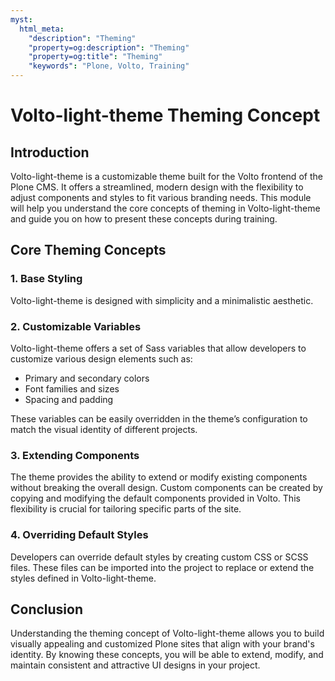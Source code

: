 ```yaml
---
myst:
  html_meta:
    "description": "Theming"
    "property=og:description": "Theming"
    "property=og:title": "Theming"
    "keywords": "Plone, Volto, Training"
---
```


# Volto-light-theme Theming Concept

## Introduction

Volto-light-theme is a customizable theme built for the Volto frontend of the Plone CMS. It offers a streamlined, modern design with the flexibility to adjust components and styles to fit various branding needs. This module will help you understand the core concepts of theming in Volto-light-theme and guide you on how to present these concepts during training.

## Core Theming Concepts

### 1. **Base Styling**

Volto-light-theme is designed with simplicity and a minimalistic aesthetic.

### 2. **Customizable Variables**
Volto-light-theme offers a set of Sass variables that allow developers to customize various design elements such as:

- Primary and secondary colors
- Font families and sizes
- Spacing and padding

These variables can be easily overridden in the theme’s configuration to match the visual identity of different projects.

### 3. **Extending Components**

The theme provides the ability to extend or modify existing components without breaking the overall design. Custom components can be created by copying and modifying the default components provided in Volto. This flexibility is crucial for tailoring specific parts of the site.

### 4. **Overriding Default Styles**

Developers can override default styles by creating custom CSS or SCSS files. These files can be imported into the project to replace or extend the styles defined in Volto-light-theme.

## Conclusion

Understanding the theming concept of Volto-light-theme allows you to build visually appealing and customized Plone sites that align with your brand's identity. By knowing these concepts, you will be able to extend, modify, and maintain consistent and attractive UI designs in your project.
